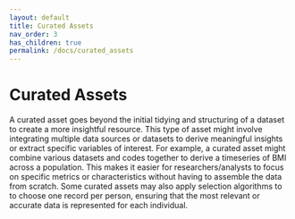 ```yaml
---
layout: default
title: Curated Assets
nav_order: 3
has_children: true
permalink: /docs/curated_assets
---
```


# Curated Assets

A curated asset goes beyond the initial tidying and structuring of a dataset to create a more insightful resource. This type of asset might involve integrating multiple data sources or datasets to derive meaningful insights or extract specific variables of interest. For example, a curated asset might combine various datasets and codes together to derive a timeseries of BMI across a population. This makes it easier for researchers/analysts to focus on specific metrics or characteristics without having to assemble the data from scratch. Some curated assets may also apply selection algorithms to to choose one record per person, ensuring that the most relevant or accurate data is represented for each individual.
